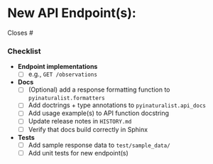 # New API Endpoint(s):
Closes #<issue number>

### Checklist
* **Endpoint implementations**
  - [ ] e.g., `GET /observations`
* **Docs**
  - [ ] (Optional) add a response formatting function to `pyinaturalist.formatters`
  - [ ] Add doctrings + type annotations to `pyinaturalist.api_docs`
  - [ ] Add usage example(s) to API function docstring
  - [ ] Update release notes in `HISTORY.md`
  - [ ] Verify that docs build correctly in Sphinx
* **Tests**
  - [ ] Add sample response data to `test/sample_data/`
  - [ ] Add unit tests for new endpoint(s)
